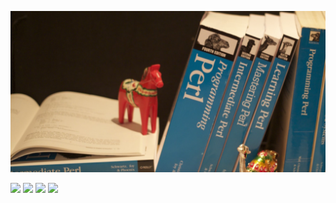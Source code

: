 [![Header](https://github.com/briandfoy/briandfoy/raw/master/header.jpg "Header")](https://briandfoy.github.io/)

<a href="https://leanpub.com/preparing_for_perl7"><img src="https://briandfoy.github.io/images/book_covers/preparing_for_perl7.png"></a>
<a href="https://leanpub.com/mojo_web_clients"><img src="https://briandfoy.github.io/images/book_covers/mojolicious_web_clients.png"></a>
<a href="https://www.learning-perl.com"><img src="https://www.learning-perl.com/images/learning-perl-7th.jpg"></a>
<a href="https://www.effectiveperlprogramming.com"><img src="https://briandfoy.github.io/images/book_covers/effective_perl_programming.png"></a>
